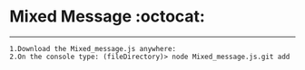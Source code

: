 # Mixed Message :octocat:

---

```To try it yourself:
1.Download the Mixed_message.js anywhere:
2.On the console type: (fileDirectory)> node Mixed_message.js.git add
```
    